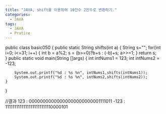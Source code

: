 ```yaml
---
title: "JAVA, shift를 이용하여 10진수 2진수로 변환하기."
categories:
  - JAVA
tags:
  - JAVA
  - Pratice
---
```


public class basic050 {
	public static String shifts(int a) {
		String s="";
		for(int i=0; i<=31; i++) {
			int b = a%2;
			s = (b>=0)?b+s : (-b)+s;
			a>>=1;
		}
		return s;	
	}
	public static void main(String []args) {
		int intNums1 = 123;
		int intNums2 = -123;
		
		System.out.printf("%d : %s %n", intNums1,shifts(intNums1));
		System.out.printf("%d : %s %n", intNums2,shifts(intNums2));
	}
}

//결과
123 : 00000000000000000000000001111011 
-123 : 11111111111111111111111110000101 
